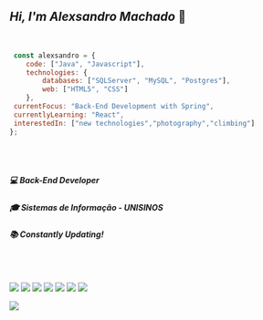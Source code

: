 ## _Hi, I'm Alexsandro Machado_ 👋

</br>

```javascript
 const alexsandro = {
    code: ["Java", "Javascript"],
    technologies: {
        databases: ["SQLServer", "MySQL", "Postgres"],
        web: ["HTML5", "CSS"]
    },
 currentFocus: "Back-End Development with Spring",
 currentlyLearning: "React",
 interestedIn: ["new technologies","photography","climbing"]
};
```
</br></br>
<h5 align="left">💻 Back-End Developer</h5>
<h5 align="left">🎓 Sistemas de Informação - UNISINOS</h5> 
<h5 align="left">📚  Constantly Updating!</h5> 
</br>

## 

![](https://img.shields.io/badge/Spring-6DB33F?style=for-the-badge&logo=spring&logoColor=white)
![](https://img.shields.io/badge/Java-ED8B00?style=for-the-badge&logo=java&logoColor=white)
![](https://img.shields.io/badge/CSS3-1572B6?style=for-the-badge&logo=css3&logoColor=white)
![](https://img.shields.io/badge/HTML5-E34F26?style=for-the-badge&logo=html5&logoColor=white)
![](https://img.shields.io/badge/JavaScript-F7DF1E?style=for-the-badge&logo=javascript&logoColor=black)
![](https://img.shields.io/badge/React-20232A?style=for-the-badge&logo=react&logoColor=61DAFB)
![](https://img.shields.io/badge/GitHub-100000?style=for-the-badge&logo=github&logoColor=white)

![](https://github-readme-stats.vercel.app/api/top-langs/?username=alexsandromachado&layout=compact&theme=radical)
